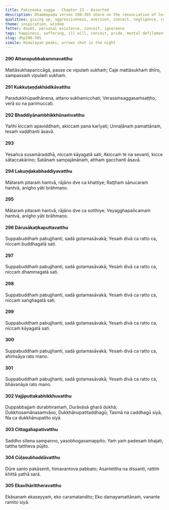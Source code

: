 ```yaml
---
title: Pakiṇṇaka vagga - Chapter 21 - Assorted
description: Dhammapada verses 290–305 share on the renunciation of lesser happiness for greater joy, mindfulness of the body, and applying effort to overcome defilements. Further, the verses highlight the harm of neglecting what should be done, consequence of imposing suffering on another, while praising recollection of the Buddha, Dhamma, and Saṅgha as well as the qualities of mindfulness, non-violence, and cultivation. The verses conclude with the benefits of solitude and the wilderness for those who are energetic and self-restrained.
qualities: giving up, aggressiveness, aversion, conceit, negligence, rousing of energy, mindfulness, full awareness, imperturbable, recollection of the Buddha, non-harm, cultivation, suffering, faith, ethical conduct, tranquility, solitude
theme: inspiration, wisdom
fetter: doubt, personal existence, conceit, ignorance
tags: happiness, suffering, ill will, conceit, pride, mental defilements, taints, cultivation, meditation, craving, Buddha, Dhamma, Saṅgha, mindfulness, harm, wilderness, seclusion, solitude, dhp
slug: dhp290-305
simile: Himalayan peaks, arrows shot in the night
---
```


#### 290 Attanopubbakammavatthu

Mattāsukhapariccāgā,
passe ce vipulaṁ sukhaṁ;
Caje mattāsukhaṁ dhīro,
sampassaṁ vipulaṁ sukhaṁ.

#### 291 Kukkuṭaṇḍakhādikāvatthu

Paradukkhūpadhānena,
attano sukhamicchati;
Verasaṁsaggasaṁsaṭṭho,
verā so na parimuccati.

#### 292 Bhaddiyānaṁbhikkhūnaṁvatthu

Yañhi kiccaṁ apaviddhaṁ,
akiccaṁ pana karīyati;
Unnaḷānaṁ pamattānaṁ,
tesaṁ vaḍḍhanti āsavā.

#### 293

Yesañca susamāraddhā,
niccaṁ kāyagatā sati;
Akiccaṁ te na sevanti,
kicce sātaccakārino;
Satānaṁ sampajānānaṁ,
atthaṁ gacchanti āsavā.

#### 294 Lakuṇḍakabhaddiyavatthu

Mātaraṁ pitaraṁ hantvā,
rājāno dve ca khattiye;
Raṭṭhaṁ sānucaraṁ hantvā,
anīgho yāti brāhmaṇo.

#### 295

Mātaraṁ pitaraṁ hantvā,
rājāno dve ca sotthiye;
Veyagghapañcamaṁ hantvā,
anīgho yāti brāhmaṇo.

#### 296 Dārusākaṭikaputtavatthu

Suppabuddhaṁ pabujjhanti,
sadā gotamasāvakā;
Yesaṁ divā ca ratto ca,
niccaṁ buddhagatā sati.

#### 297

Suppabuddhaṁ pabujjhanti,
sadā gotamasāvakā;
Yesaṁ divā ca ratto ca,
niccaṁ dhammagatā sati.

#### 298

Suppabuddhaṁ pabujjhanti,
sadā gotamasāvakā;
Yesaṁ divā ca ratto ca,
niccaṁ saṅghagatā sati.

#### 299

Suppabuddhaṁ pabujjhanti,
sadā gotamasāvakā;
Yesaṁ divā ca ratto ca,
niccaṁ kāyagatā sati.

#### 300

Suppabuddhaṁ pabujjhanti,
sadā gotamasāvakā;
Yesaṁ divā ca ratto ca,
ahiṁsāya rato mano.

#### 301

Suppabuddhaṁ pabujjhanti,
sadā gotamasāvakā;
Yesaṁ divā ca ratto ca,
bhāvanāya rato mano.

#### 302 Vajjiputtakabhikkhuvatthu

Duppabbajjaṁ durabhiramaṁ,
Durāvāsā gharā dukhā;
Dukkhosamānasaṁvāso,
Dukkhānupatitaddhagū;
Tasmā na caddhagū siyā,
Na ca dukkhānupatito siyā.

#### 303 Cittagahapativatthu

Saddho sīlena sampanno,
yasobhogasamappito;
Yaṁ yaṁ padesaṁ bhajati,
tattha tattheva pūjito.

#### 304 Cūḷasubhaddāvatthu

Dūre santo pakāsenti,
himavantova pabbato;
Asantettha na dissanti,
rattiṁ khittā yathā sarā.

#### 305 Ekavihārittheravatthu

Ekāsanaṁ ekaseyyaṁ,
eko caramatandito;
Eko damayamattānaṁ,
vanante ramito siyā.
